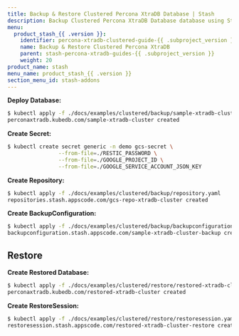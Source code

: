```yaml
---
title: Backup & Restore Clustered Percona XtraDB Database | Stash
description: Backup Clustered Percona XtraDB Database database using Stash
menu:
  product_stash_{{ .version }}:
    identifier: percona-xtradb-clustered-guide-{{ .subproject_version }}
    name: Backup & Restore Clustered Percona XtraDB
    parent: stash-percona-xtradb-guides-{{ .subproject_version }}
    weight: 20
product_name: stash
menu_name: product_stash_{{ .version }}
section_menu_id: stash-addons
---
```


**Deploy Database:**

```bash
$ kubectl apply -f ./docs/examples/clustered/backup/sample-xtradb-cluster.yaml
perconaxtradb.kubedb.com/sample-xtradb-cluster created
```

**Create Secret:**
```bash
$ kubectl create secret generic -n demo gcs-secret \
                --from-file=./RESTIC_PASSWORD \
                --from-file=./GOOGLE_PROJECT_ID \
                --from-file=./GOOGLE_SERVICE_ACCOUNT_JSON_KEY
```

**Create Repository:**

```bash
$ kubectl apply -f ./docs/examples/clustered/backup/repository.yaml
repositories.stash.appscode.com/gcs-repo-xtradb-cluster created
```

**Create BackupConfiguration:**

```bash
$ kubectl apply -f ./docs/examples/clustered/backup/backupconfiguration.yaml 
backupconfiguration.stash.appscode.com/sample-xtradb-cluster-backup created
```

## Restore

**Create Restored Database:**

```bash
$ kubectl apply -f ./docs/examples/clustered/restore/restored-xtradb-cluster.yaml 
perconaxtradb.kubedb.com/restored-xtradb-cluster created
```

**Create RestoreSession:**
```bash
$ kubectl apply -f ./docs/examples/clustered/restore/restoresession.yaml
restoresession.stash.appscode.com/restored-xtradb-cluster-restore created
```